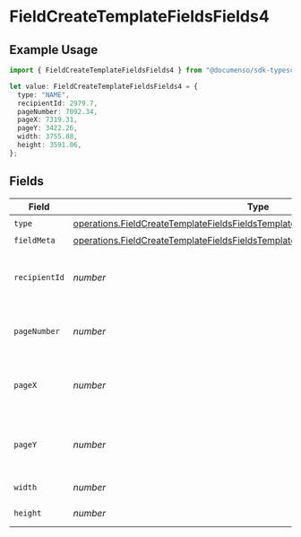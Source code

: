 # FieldCreateTemplateFieldsFields4

## Example Usage

```typescript
import { FieldCreateTemplateFieldsFields4 } from "@documenso/sdk-typescript/models/operations";

let value: FieldCreateTemplateFieldsFields4 = {
  type: "NAME",
  recipientId: 2979.7,
  pageNumber: 7092.34,
  pageX: 7319.31,
  pageY: 3422.26,
  width: 3755.88,
  height: 3591.06,
};
```

## Fields

| Field                                                                                                                                                                                | Type                                                                                                                                                                                 | Required                                                                                                                                                                             | Description                                                                                                                                                                          |
| ------------------------------------------------------------------------------------------------------------------------------------------------------------------------------------ | ------------------------------------------------------------------------------------------------------------------------------------------------------------------------------------ | ------------------------------------------------------------------------------------------------------------------------------------------------------------------------------------ | ------------------------------------------------------------------------------------------------------------------------------------------------------------------------------------ |
| `type`                                                                                                                                                                               | [operations.FieldCreateTemplateFieldsFieldsTemplatesFieldsRequestRequestBody4Type](../../models/operations/fieldcreatetemplatefieldsfieldstemplatesfieldsrequestrequestbody4type.md) | :heavy_check_mark:                                                                                                                                                                   | N/A                                                                                                                                                                                  |
| `fieldMeta`                                                                                                                                                                          | [operations.FieldCreateTemplateFieldsFieldsTemplatesFieldsFieldMeta](../../models/operations/fieldcreatetemplatefieldsfieldstemplatesfieldsfieldmeta.md)                             | :heavy_minus_sign:                                                                                                                                                                   | N/A                                                                                                                                                                                  |
| `recipientId`                                                                                                                                                                        | *number*                                                                                                                                                                             | :heavy_check_mark:                                                                                                                                                                   | The ID of the recipient to create the field for.                                                                                                                                     |
| `pageNumber`                                                                                                                                                                         | *number*                                                                                                                                                                             | :heavy_check_mark:                                                                                                                                                                   | The page number the field will be on.                                                                                                                                                |
| `pageX`                                                                                                                                                                              | *number*                                                                                                                                                                             | :heavy_check_mark:                                                                                                                                                                   | The X coordinate of where the field will be placed.                                                                                                                                  |
| `pageY`                                                                                                                                                                              | *number*                                                                                                                                                                             | :heavy_check_mark:                                                                                                                                                                   | The Y coordinate of where the field will be placed.                                                                                                                                  |
| `width`                                                                                                                                                                              | *number*                                                                                                                                                                             | :heavy_check_mark:                                                                                                                                                                   | The width of the field.                                                                                                                                                              |
| `height`                                                                                                                                                                             | *number*                                                                                                                                                                             | :heavy_check_mark:                                                                                                                                                                   | The height of the field.                                                                                                                                                             |